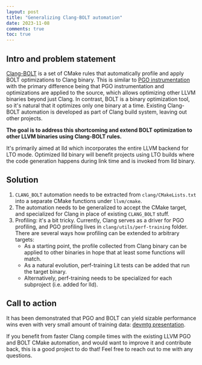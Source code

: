 ```yaml
---
layout: post
title: "Generalizing Clang-BOLT automation"
date: 2023-11-08
comments: true
toc: true
---
```

## Intro and problem statement
[Clang-BOLT](https://llvm.org/docs/AdvancedBuilds.html#bolt) 
is a set of CMake rules that automatically profile and apply BOLT optimizations to Clang binary.
This is similar to [PGO instrumentation](https://llvm.org/docs/AdvancedBuilds.html#multi-stage-pgo) with the primary difference being
that PGO instrumentation and optimizations are applied to the source, which allows optimizing other LLVM binaries beyond just Clang.
In contrast, BOLT is a binary optimization tool, so it's natural that it optimizes only one binary at a time.
Existing Clang-BOLT automation is developed as part of Clang build system, leaving out other projects.

**The goal is to address this shortcoming and extend BOLT optimization to other LLVM binaries using Clang-BOLT rules.**

It's primarily aimed at lld which incorporates the entire LLVM backend for LTO mode.
Optimized lld binary will benefit projects using LTO builds where the code generation happens during link time and is invoked
from lld binary.

## Solution
1. `CLANG_BOLT` automation needs to be extracted from `clang/CMakeLists.txt` into a separate CMake functions
   under `llvm/cmake`.
2. The automation needs to be generalized to accept the CMake target, and specialized for Clang in place of
   existing `CLANG_BOLT` stuff.
3. Profiling: it's a bit tricky. Currently, Clang serves as a driver for PGO profiling, and PGO profiling lives in `clang/utils/perf-training` folder. 
   There are several ways how profiling can be extended to arbitrary targets:
   - As a starting point, the profile collected from Clang binary can be applied to other binaries in hope that at least
   some functions will match. 
   - As a natural evolution, perf-training Lit tests can be added that run the target binary.
   - Alternatively, perf-training needs to be specialized for each subproject (i.e. added for lld).
  
## Call to action
It has been demonstrated that PGO and BOLT can yield sizable performance wins even with very small amount of training data:
[devmtg presentation](https://llvm.org/devmtg/2022-11/#:~:text=Optimizing%20Clang%20with%20BOLT%20using%20CMake).

If you benefit from faster Clang compile times with the existing LLVM PGO and BOLT CMake automation, and would want to improve it
and contribute back, this is a good project to do that! Feel free to reach out to me with any questions.
